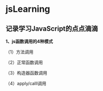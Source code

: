 # jsLearning
## 记录学习JavaScript的点点滴滴

**1、js函数调用的4种模式**

（1）方法调用

（2）正常函数调用

（3）构造器函数调用

（4）apply/calll调用

